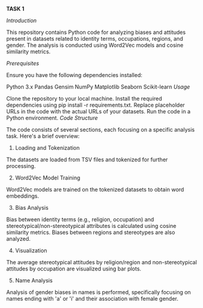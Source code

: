 **TASK 1**

_Introduction_

This repository contains Python code for analyzing biases and attitudes present in datasets related to identity terms, occupations, regions, and gender. The analysis is conducted using Word2Vec models and cosine similarity metrics.

_Prerequisites_

Ensure you have the following dependencies installed:

Python 3.x
Pandas
Gensim
NumPy
Matplotlib
Seaborn
Scikit-learn
_Usage_

Clone the repository to your local machine.
Install the required dependencies using pip install -r requirements.txt.
Replace placeholder URLs in the code with the actual URLs of your datasets.
Run the code in a Python environment.
_Code Structure_

The code consists of several sections, each focusing on a specific analysis task. Here's a brief overview:

1. Loading and Tokenization

The datasets are loaded from TSV files and tokenized for further processing.

2. Word2Vec Model Training

Word2Vec models are trained on the tokenized datasets to obtain word embeddings.

3. Bias Analysis

Bias between identity terms (e.g., religion, occupation) and stereotypical/non-stereotypical attributes is calculated using cosine similarity metrics.
Biases between regions and stereotypes are also analyzed.

4. Visualization

The average stereotypical attitudes by religion/region and non-stereotypical attitudes by occupation are visualized using bar plots.

5. Name Analysis

Analysis of gender biases in names is performed, specifically focusing on names ending with 'a' or 'i' and their association with female gender.

